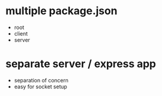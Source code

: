 # multiple package.json

- root
- client
- server

# separate server / express app

- separation of concern
- easy for socket setup
